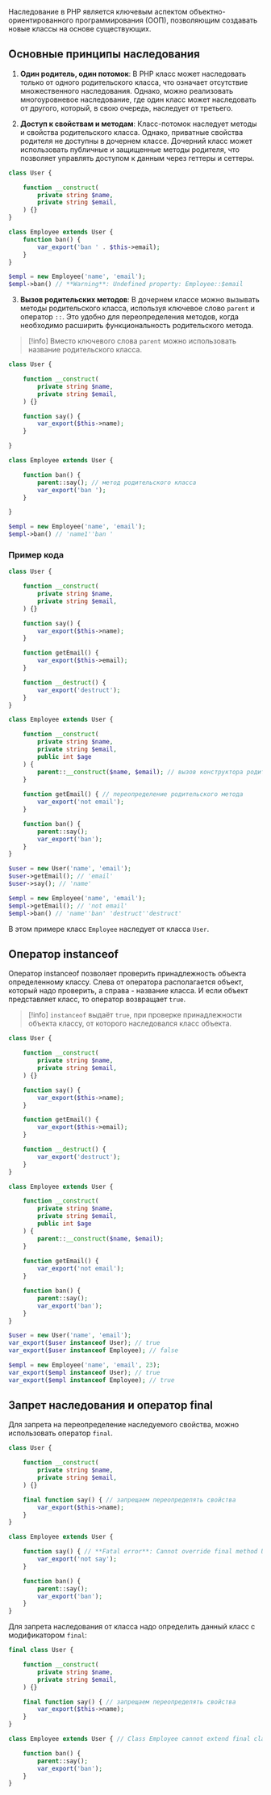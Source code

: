 Наследование в PHP является ключевым аспектом объектно-ориентированного программирования (ООП), позволяющим создавать новые классы на основе существующих.

## Основные принципы наследования

1. **Один родитель, один потомок**: В PHP класс может наследовать только от одного родительского класса, что означает отсутствие множественного наследования. Однако, можно реализовать многоуровневое наследование, где один класс может наследовать от другого, который, в свою очередь, наследует от третьего.

2. **Доступ к свойствам и методам**: Класс-потомок наследует методы и свойства родительского класса. Однако, приватные свойства родителя не доступны в дочернем классе. Дочерний класс может использовать публичные и защищенные методы родителя, что позволяет управлять доступом к данным через геттеры и сеттеры.

```php
class User {

	function __construct(
		private string $name,
		private string $email,
	) {}
}

class Employee extends User {
	function ban() {
		var_export('ban ' . $this->email);
	}
}

$empl = new Employee('name', 'email');
$empl->ban() // **Warning**: Undefined property: Employee::$email
```

3. **Вызов родительских методов**: В дочернем классе можно вызывать методы родительского класса, используя ключевое слово `parent` и оператор `::`. Это удобно для переопределения методов, когда необходимо расширить функциональность родительского метода.

>[!info]
>Вместо ключевого слова `parent` можно использовать название родительского класса.

```php
class User {

	function __construct(
		private string $name,
		private string $email,
	) {}

	function say() {
		var_export($this->name);
	}

}

class Employee extends User {

	function ban() {
		parent::say(); // метод родительского класса
		var_export('ban ');
	}

}

$empl = new Employee('name', 'email');
$empl->ban() // 'name1''ban '
```

### Пример кода

```php
class User {

	function __construct(
		private string $name,
		private string $email,
	) {}

	function say() {
		var_export($this->name);
	}

	function getEmail() {
		var_export($this->email);
	}

	function __destruct() {
		var_export('destruct');
	}
}

class Employee extends User {

	function __construct(
		private string $name,
		private string $email,
		public int $age
	) {
		parent::__construct($name, $email); // вызов конструктора родительского класса
	}
	
	function getEmail() { // переопределение родительского метода
		var_export('not email');
	}

	function ban() {
		parent::say();
		var_export('ban');
	}
}

$user = new User('name', 'email');
$user->getEmail(); // 'email'
$user->say(); // 'name'

$empl = new Employee('name', 'email');
$empl->getEmail(); // 'not email'
$empl->ban() // 'name''ban' 'destruct''destruct'
```

В этом примере класс `Employee` наследует от класса `User`.

## Оператор instanceof

Оператор instanceof позволяет проверить принадлежность объекта определенному классу. Слева от оператора располагается объект, который надо проверить, а справа - название класса. И если объект представляет класс, то оператор возвращает `true`.

>[!info]
>`instanceof` выдаёт `true`, при проверке принадлежности объекта классу, от которого наследовался класс объекта.

```php
class User {

	function __construct(
		private string $name,
		private string $email,
	) {}

	function say() {
		var_export($this->name);
	}

	function getEmail() {
		var_export($this->email);
	}

	function __destruct() {
		var_export('destruct');
	}
}

class Employee extends User {

	function __construct(
		private string $name,
		private string $email,
		public int $age
	) {
		parent::__construct($name, $email);
	}
	
	function getEmail() {
		var_export('not email');
	}

	function ban() {
		parent::say();
		var_export('ban');
	}
}

$user = new User('name', 'email');
var_export($user instanceof User); // true
var_export($user instanceof Employee); // false

$empl = new Employee('name', 'email', 23);
var_export($empl instanceof User); // true
var_export($empl instanceof Employee); // true
```

## Запрет наследования и оператор final

Для запрета на переопределение наследуемого свойства, можно использовать оператор `final`.

```php
class User {

	function __construct(
		private string $name,
		private string $email,
	) {}

	final function say() { // запрещаем переопределять свойства
		var_export($this->name);
	}
}

class Employee extends User {

	function say() { // **Fatal error**: Cannot override final method User::say()
		var_export('not say');
	}

	function ban() {
		parent::say();
		var_export('ban');
	}
}
```

Для запрета наследования от класса надо определить данный класс с модификатором `final`:

```php
final class User {

	function __construct(
		private string $name,
		private string $email,
	) {}

	final function say() { // запрещаем переопределять свойства
		var_export($this->name);
	}
}

class Employee extends User { // Class Employee cannot extend final class User

	function ban() {
		parent::say();
		var_export('ban');
	}
}
```